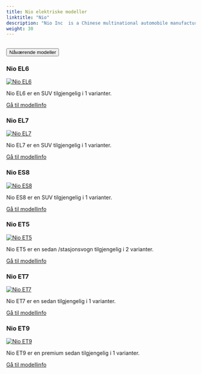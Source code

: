 ```yaml
---
title: Nio elektriske modeller
linktitle: "Nio"
description: "Nio Inc  is a Chinese multinational automobile manufacturer headquartered in Shanghai, specializing in designing and developing electric vehicles. The company develops battery-swapping stations for its vehicles, as an alternative to conventional charging stations. "
weight: 30
---
```

<!-- markdownlint-disable MD033 -->
<!-- markdownlint-disable MD010 -->


<div class="accordion" id="accordionPanelsStayOpenExample">
    <div class="accordion-item">
        <h2 class="accordion-header">
            <button class="accordion-button" type="button" data-bs-toggle="collapse" data-bs-target="#panelsStayOpen-collapseOne" aria-expanded="true" aria-controls="panelsStayOpen-collapseOne">
                        Nåværende modeller
            </button>
        </h2>
        <div id="panelsStayOpen-collapseOne" class="accordion-collapse collapse show">
            <div class="accordion-body">
    <div class="container p-3 mb-4 bg-body-tertiary rounded border">
        <h3>Nio EL6</h3>
        <div class="row">
            <div class="col col-12 col-md-6">
                <a href="el6">
                    <img src="https://media.evkx.net/multimedia/models/nio/el6/el6/main_2_st.jpg" class="img-fluid" alt="Nio EL6" >
                </a>
            </div>
            <div class="col col-12 col-md-6"><p>
Nio EL6 er en SUV tilgjengelig i 1 varianter.
</p>
	<a href="el6/" class="btn btn-outline-primary" role="button">Gå til modellinfo</a>
		</div>
	</div>
</div>
    <div class="container p-3 mb-4 bg-body-tertiary rounded border">
        <h3>Nio EL7</h3>
        <div class="row">
            <div class="col col-12 col-md-6">
                <a href="el7">
                    <img src="https://media.evkx.net/multimedia/models/nio/el7/el7/main_1_st.jpg" class="img-fluid" alt="Nio EL7" >
                </a>
            </div>
            <div class="col col-12 col-md-6"><p>
Nio EL7 er en SUV tilgjengelig i 1 varianter.
</p>
	<a href="el7/" class="btn btn-outline-primary" role="button">Gå til modellinfo</a>
		</div>
	</div>
</div>
    <div class="container p-3 mb-4 bg-body-tertiary rounded border">
        <h3>Nio ES8</h3>
        <div class="row">
            <div class="col col-12 col-md-6">
                <a href="es8">
                    <img src="https://media.evkx.net/multimedia/models/nio/es8/es8/main_1_st.jpg" class="img-fluid" alt="Nio ES8" >
                </a>
            </div>
            <div class="col col-12 col-md-6"><p>
Nio ES8 er en SUV tilgjengelig i 1 varianter.
</p>
	<a href="es8/" class="btn btn-outline-primary" role="button">Gå til modellinfo</a>
		</div>
	</div>
</div>
    <div class="container p-3 mb-4 bg-body-tertiary rounded border">
        <h3>Nio ET5</h3>
        <div class="row">
            <div class="col col-12 col-md-6">
                <a href="et5">
                    <img src="https://media.evkx.net/multimedia/models/nio/et5/et5/main_1_st.jpg" class="img-fluid" alt="Nio ET5" >
                </a>
            </div>
            <div class="col col-12 col-md-6"><p>
Nio ET5 er en sedan /stasjonsvogn tilgjengelig i 2 varianter.
</p>
	<a href="et5/" class="btn btn-outline-primary" role="button">Gå til modellinfo</a>
		</div>
	</div>
</div>
    <div class="container p-3 mb-4 bg-body-tertiary rounded border">
        <h3>Nio ET7</h3>
        <div class="row">
            <div class="col col-12 col-md-6">
                <a href="et7">
                    <img src="https://media.evkx.net/multimedia/models/nio/et7/et7/main_1_st.jpg" class="img-fluid" alt="Nio ET7" >
                </a>
            </div>
            <div class="col col-12 col-md-6"><p>
Nio ET7 er en sedan tilgjengelig i 1 varianter.
</p>
	<a href="et7/" class="btn btn-outline-primary" role="button">Gå til modellinfo</a>
		</div>
	</div>
</div>
    <div class="container p-3 mb-4 bg-body-tertiary rounded border">
        <h3>Nio ET9</h3>
        <div class="row">
            <div class="col col-12 col-md-6">
                <a href="et9">
                    <img src="https://media.evkx.net/multimedia/models/nio/et9/et9/main_1_st.jpg" class="img-fluid" alt="Nio ET9" >
                </a>
            </div>
            <div class="col col-12 col-md-6"><p>
Nio ET9 er en premium sedan tilgjengelig i 1 varianter.
</p>
	<a href="et9/" class="btn btn-outline-primary" role="button">Gå til modellinfo</a>
		</div>
	</div>
</div>
        </div>
    </div>
</div></div>
